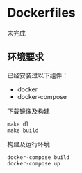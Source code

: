 # Dockerfiles
未完成


## 环境要求

已经安装过以下组件：

- docker
- docker-compose

下载镜像及构建
```shell
make dl
make build
```
构建及运行环境
```shell
docker-compose build
docker-compose up
```
